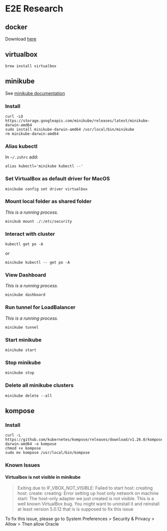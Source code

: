 # E2E Research

## docker
Download [here](https://hub.docker.com/editions/community/docker-ce-desktop-mac)

## virtualbox
```shell
brew install virtualbox
```

## minikube
See [minikube documentation](https://minikube.sigs.k8s.io/docs/start/)
### Install
```shell
curl -LO https://storage.googleapis.com/minikube/releases/latest/minikube-darwin-amd64
sudo install minikube-darwin-amd64 /usr/local/bin/minikube
rm minikube-darwin-amd64
```
### Alias kubectl
In `~/.zshrc` add:
```shell
alias kubectl='minikube kubectl --'
```
### Set VirtualBox as default driver for MacOS
```shell
minikube config set driver virtualbox
```
### Mount local folder as shared folder
*This is a running process.*
```shell
minikub mount ./:/etc/security
```
### Interact with cluster
```shell
kubectl get po -A
```
or
```shell
minikube kubectl -- get po -A
```
### View Dashboard
*This is a running process.*
```shell
minikube dashboard
```
### Run tunnel for LoadBalancer
*This is a running process.*
```shell
minikube tunnel
```
### Start minikube
```shell
minikube start
```
### Stop minikube
```shell
minikube stop
```
### Delete all minikube clusters
```shell
minikube delete --all
```

## kompose
### Install
```shell
curl -L https://github.com/kubernetes/kompose/releases/download/v1.26.0/kompose-darwin-amd64 -o kompose
chmod +x kompose
sudo mv kompose /usr/local/bin/kompose
```

### Known Issues
#### Virtualbox is not visible in minikube
> Exiting due to IF_VBOX_NOT_VISIBLE: Failed to start host: creating host: create: creating: Error setting up host only network on machine start: The host-only adapter we just created is not visible. This is a well known VirtualBox bug. You might want to uninstall it and reinstall at least version 5.0.12 that is is supposed to fix this issue

To fix this issue, please go to System Preferences > Security & Privacy > Allow > Then allow Oracle
